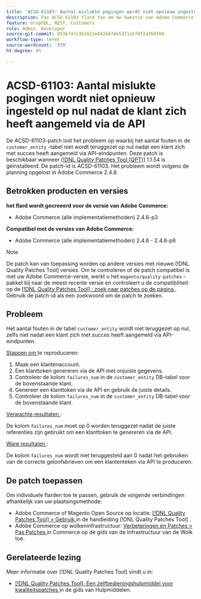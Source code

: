 ```yaml
---
title: 'ACSD-61103: Aantal mislukte pogingen wordt niet opnieuw ingesteld op nul nadat de klant zich heeft aangemeld via de API'
description: Pas ACSD-61103 flard toe om de kwestie van Adobe Commerce te bevestigen waar de mislukkingstelling in de lijst ` customer_entity ` niet aan nul wordt teruggesteld nadat een klant met succes door API eindpunten het programma opent.
feature: GraphQL, REST, Customers
role: Admin, Developer
source-git-commit: d53b747c3b2021e842647de5371a5f0f2a760f09
workflow-type: tm+mt
source-wordcount: '379'
ht-degree: 0%

---
```



# ACSD-61103: Aantal mislukte pogingen wordt niet opnieuw ingesteld op nul nadat de klant zich heeft aangemeld via de API

De ACSD-61103-patch lost het probleem op waarbij het aantal fouten in de `customer_entity` -tabel niet wordt teruggezet op nul nadat een klant zich met succes heeft aangemeld via API-eindpunten. Deze patch is beschikbaar wanneer [[!DNL Quality Patches Tool (QPT)]](/help/tools/quality-patches-tool/quality-patches-tool-to-self-serve-quality-patches.md) 1.1.54 is geïnstalleerd. De patch-id is ACSD-61103. Het probleem wordt volgens de planning opgelost in Adobe Commerce 2.4.8.

## Betrokken producten en versies

**het flard wordt gecreeerd voor de versie van Adobe Commerce:**

* Adobe Commerce (alle implementatiemethoden) 2.4.6-p3

**Compatibel met de versies van Adobe Commerce:**

* Adobe Commerce (alle implementatiemethoden) 2.4.6 - 2.4.6-p8

>[!NOTE]
>
>De patch kan van toepassing worden op andere versies met nieuwe [!DNL Quality Patches Tool] versies. Om te controleren of de patch compatibel is met uw Adobe Commerce-versie, werkt u het `magento/quality-patches` -pakket bij naar de meest recente versie en controleert u de compatibiliteit op de [[!DNL Quality Patches Tool] : zoek naar patches op de pagina ](https://experienceleague.adobe.com/tools/commerce-quality-patches/index.html) . Gebruik de patch-id als een zoekwoord om de patch te zoeken.

## Probleem

Het aantal fouten in de tabel `customer_entity` wordt niet teruggezet op nul, zelfs niet nadat een klant zich met succes heeft aangemeld via API-eindpunten.

<u> Stappen om </u> te reproduceren:

1. Maak een klantenaccount.
1. Een klanttoken genereren via de API met onjuiste gegevens.
1. Controleer de kolom `failures_num` in de `customer_entity` DB-tabel voor de bovenstaande klant.
1. Genereer een klanttoken via de API en gebruik de juiste details.
1. Controleer de kolom `failures_num` in de `customer_entity` DB-tabel voor de bovenstaande klant.

<u> Verwachte resultaten </u>:

De kolom `failures_num` moet op 0 worden teruggezet nadat de juiste referenties zijn gebruikt om een klanttoken te genereren via de API.

<u> Ware resultaten </u>:

De kolom `failures_num` wordt niet teruggesteld aan 0 nadat het gebruiken van de correcte geloofsbrieven om een klantenteken via API te produceren.

## De patch toepassen

Om individuele flarden toe te passen, gebruik de volgende verbindingen afhankelijk van uw plaatsingsmethode:

* Adobe Commerce of Magento Open Source op locatie: [[!DNL Quality Patches Tool]  > Gebruik ](/help/tools/quality-patches-tool/usage.md) in de handleiding [!DNL Quality Patches Tool] .
* Adobe Commerce op wolkeninfrastructuur: [ Verbeteringen en Patches > Pas Patches ](https://experienceleague.adobe.com/docs/commerce-cloud-service/user-guide/develop/upgrade/apply-patches.html) in Commerce op de gids van de Infrastructuur van de Wolk toe.

## Gerelateerde lezing

Meer informatie over [!DNL Quality Patches Tool] vindt u in:

* [[!DNL Quality Patches Tool]: Een zelfbedieningshulpmiddel voor kwaliteitspatches ](/help/tools/quality-patches-tool/quality-patches-tool-to-self-serve-quality-patches.md) in de gids van Hulpmiddelen.

